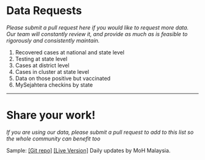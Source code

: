 # Data Requests

_Please submit a pull request here if you would like to request more data. Our team will constantly review it, and provide as much as is feasible to rigorously and consistently maintain._

1) Recovered cases at national and state level
2) Testing at state level
3) Cases at district level
4) Cases in cluster at state level
5) Data on those positive but vaccinated
5) MySejahtera checkins by state

---

# Share your work!

_If you are using our data, please submit a pull request to add to this list so the whole community can benefit too_

Sample: [[Git repo]](https://github.com/MoH-Malaysia/covid19-public)
[[Live Version]](https://covid-19.moh.gov.my/terkini)
Daily updates by MoH Malaysia.

